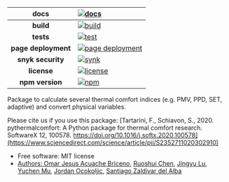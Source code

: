 |docs|[![docs](https://github.com/FedericoTartarini/jsthermalcomfort/actions/workflows/test_docs.yml/badge.svg)][docs_link]|
|:---:|:---|
|**build**|[![build](https://github.com/FedericoTartarini/jsthermalcomfort/actions/workflows/build.yml/badge.svg)][build_link]|
|**tests**|[![test](https://github.com/FedericoTartarini/jsthermalcomfort/actions/workflows/test.yml/badge.svg)][test_link]|
|**page deployment**|[![page deployment](https://github.com/FedericoTartarini/jsthermalcomfort/actions/workflows/pages/pages-build-deployment/badge.svg)][deploy_link]|
|**snyk security**|[![synk](https://github.com/FedericoTartarini/jsthermalcomfort/actions/workflows/snyk.yml/badge.svg)][synk_link]|
|**license**|[![license](https://custom-icon-badges.demolab.com/github/license/denvercoder1/custom-icon-badges?logo=law)](https://github.com/FedericoTartarini/jsthermalcomfort/blob/main/LICENSE)|
|**npm version**|[![npm](https://img.shields.io/npm/v/jsthermalcomfort?style=plastic&logo=npm&logoColor=rgb)][npm_link]|


Package to calculate several thermal comfort indices (e.g. PMV, PPD, SET, adaptive) and convert physical variables.  

Please cite us if you use this package: [Tartarini, F., Schiavon, S., 2020. pythermalcomfort: A Python package for thermal comfort research. SoftwareX 12, 100578. https://doi.org/10.1016/j.softx.2020.100578](https://www.sciencedirect.com/science/article/pii/S2352711020302910) 

- Free software: MIT license
- [Authors: Omar Jesus Acuache Briceno](https://www.linkedin.com/in/omar-acuache), [Ruoshui Chen](https://github.com/ChristinChen233), [Jingyu Lu](https://github.com/Lu-Whale), [Yuchen Mu](https://github.com/YuchenMu), [Jordan Ocokoljic](https://github.com/JordanOcokoljic), [Santiago Zaldivar del Alba​](https://github.com/szaldivar) 

[docs_link]:https://github.com/FedericoTartarini/jsthermalcomfort/actions/workflows/test_docs.yml
[build_link]:https://github.com/FedericoTartarini/jsthermalcomfort/actions/workflows/build.yml
[test_link]:https://github.com/FedericoTartarini/jsthermalcomfort/actions/workflows/test.yml
[deploy_link]:https://github.com/FedericoTartarini/jsthermalcomfort/actions/workflows/pages/pages-build-deployment
[synk_link]:https://github.com/FedericoTartarini/jsthermalcomfort/actions/workflows/snyk.yml
[npm_link]:https://www.npmjs.com/package/jsthermalcomfort